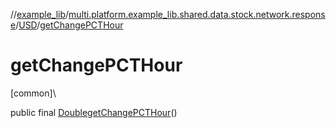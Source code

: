 //[example_lib](../../../index.md)/[multi.platform.example_lib.shared.data.stock.network.response](../index.md)/[USD](index.md)/[getChangePCTHour](get-change-p-c-t-hour.md)

# getChangePCTHour

[common]\

public final [Double](https://developer.android.com/reference/kotlin/java/lang/Double.html)[getChangePCTHour](get-change-p-c-t-hour.md)()
